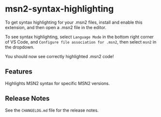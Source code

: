 # msn2-syntax-highlighting

To get syntax highlighting for your .msn2 files, install and enable this
extension, and then open a .msn2 file in the editor.

To see syntax highlighting, select ```Language Mode``` in the bottom right
corner of VS Code, and ```Configure file association for .msn2```, then select ```msn2``` in the dropdown.

You should now see correctly highlighted .msn2 code!

## Features

Highlights MSN2 syntax for specific MSN2 versions.

## Release Notes

See the ```CHANGELOG.md``` file for the release notes.
